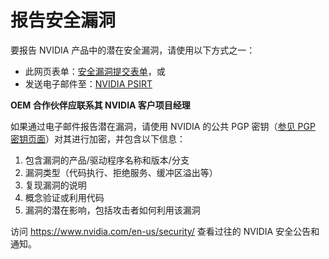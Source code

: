 <!--
# Copyright 2023, NVIDIA CORPORATION & AFFILIATES. All rights reserved.
#
# Redistribution and use in source and binary forms, with or without
# modification, are permitted provided that the following conditions
# are met:
#  * Redistributions of source code must retain the above copyright
#    notice, this list of conditions and the following disclaimer.
#  * Redistributions in binary form must reproduce the above copyright
#    notice, this list of conditions and the following disclaimer in the
#    documentation and/or other materials provided with the distribution.
#  * Neither the name of NVIDIA CORPORATION nor the names of its
#    contributors may be used to endorse or promote products derived
#    from this software without specific prior written permission.
#
# THIS SOFTWARE IS PROVIDED BY THE COPYRIGHT HOLDERS ``AS IS'' AND ANY
# EXPRESS OR IMPLIED WARRANTIES, INCLUDING, BUT NOT LIMITED TO, THE
# IMPLIED WARRANTIES OF MERCHANTABILITY AND FITNESS FOR A PARTICULAR
# PURPOSE ARE DISCLAIMED.  IN NO EVENT SHALL THE COPYRIGHT OWNER OR
# CONTRIBUTORS BE LIABLE FOR ANY DIRECT, INDIRECT, INCIDENTAL, SPECIAL,
# EXEMPLARY, OR CONSEQUENTIAL DAMAGES (INCLUDING, BUT NOT LIMITED TO,
# PROCUREMENT OF SUBSTITUTE GOODS OR SERVICES; LOSS OF USE, DATA, OR
# PROFITS; OR BUSINESS INTERRUPTION) HOWEVER CAUSED AND ON ANY THEORY
# OF LIABILITY, WHETHER IN CONTRACT, STRICT LIABILITY, OR TORT
# (INCLUDING NEGLIGENCE OR OTHERWISE) ARISING IN ANY WAY OUT OF THE USE
# OF THIS SOFTWARE, EVEN IF ADVISED OF THE POSSIBILITY OF SUCH DAMAGE.
-->

# 报告安全漏洞

要报告 NVIDIA 产品中的潜在安全漏洞，请使用以下方式之一：
* 此网页表单：[安全漏洞提交表单](https://www.nvidia.com/object/submit-security-vulnerability.html)，或
* 发送电子邮件至：[NVIDIA PSIRT](mailto:psirt@nvidia.com)

**OEM 合作伙伴应联系其 NVIDIA 客户项目经理**

如果通过电子邮件报告潜在漏洞，请使用 NVIDIA 的公共 PGP 密钥（[参见 PGP 密钥页面](https://www.nvidia.com/en-us/security/pgp-key/)）对其进行加密，并包含以下信息：
1. 包含漏洞的产品/驱动程序名称和版本/分支
2. 漏洞类型（代码执行、拒绝服务、缓冲区溢出等）
3. 复现漏洞的说明
4. 概念验证或利用代码
5. 漏洞的潜在影响，包括攻击者如何利用该漏洞

访问 https://www.nvidia.com/en-us/security/ 查看过往的 NVIDIA 安全公告和通知。